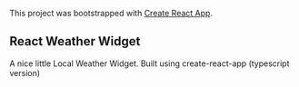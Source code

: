 This project was bootstrapped with [Create React App](https://github.com/facebookincubator/create-react-app).


## React Weather Widget
A nice little Local Weather Widget.
Built using create-react-app (typescript version)